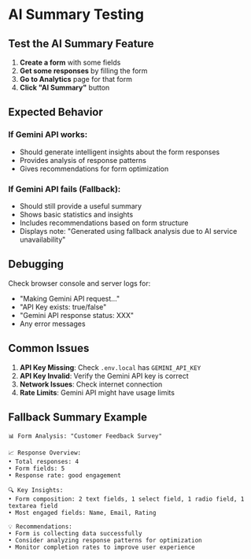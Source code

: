# AI Summary Testing

## Test the AI Summary Feature

1. **Create a form** with some fields
2. **Get some responses** by filling the form
3. **Go to Analytics** page for that form
4. **Click "AI Summary"** button

## Expected Behavior

### If Gemini API works:
- Should generate intelligent insights about the form responses
- Provides analysis of response patterns
- Gives recommendations for form optimization

### If Gemini API fails (Fallback):
- Should still provide a useful summary
- Shows basic statistics and insights
- Includes recommendations based on form structure
- Displays note: "Generated using fallback analysis due to AI service unavailability"

## Debugging

Check browser console and server logs for:
- "Making Gemini API request..."
- "API Key exists: true/false"
- "Gemini API response status: XXX"
- Any error messages

## Common Issues

1. **API Key Missing**: Check `.env.local` has `GEMINI_API_KEY`
2. **API Key Invalid**: Verify the Gemini API key is correct
3. **Network Issues**: Check internet connection
4. **Rate Limits**: Gemini API might have usage limits

## Fallback Summary Example

```
📊 Form Analysis: "Customer Feedback Survey"

📈 Response Overview:
• Total responses: 4
• Form fields: 5
• Response rate: good engagement

🔍 Key Insights:
• Form composition: 2 text fields, 1 select field, 1 radio field, 1 textarea field
• Most engaged fields: Name, Email, Rating

💡 Recommendations:
• Form is collecting data successfully
• Consider analyzing response patterns for optimization
• Monitor completion rates to improve user experience
```